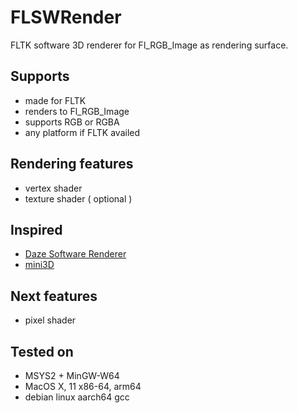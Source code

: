 # FLSWRender
FLTK software 3D renderer for Fl_RGB_Image as rendering surface.



## Supports

- made for FLTK
- renders to Fl_RGB_Image
- supports RGB or RGBA
- any platform if FLTK availed



## Rendering features

* vertex shader
* texture shader ( optional )



## Inspired

* [Daze Software Renderer](https://github.com/HongHuaFu/SoftwareRenderer
  )
* [mini3D](https://github.com/skywind3000/mini3d )


## Next features

* pixel shader


## Tested on

* MSYS2 + MinGW-W64
* MacOS X, 11 x86-64, arm64
* debian linux aarch64 gcc
